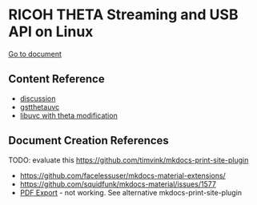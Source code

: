 # RICOH THETA Streaming and USB API on Linux

[Go to document](https://codetricity.github.io/theta-linux/)

## Content Reference

* [discussion](https://community.theta360.guide/t/live-streaming-over-usb-on-ubuntu-and-linux-nvidia-jetson/4359)
* [gstthetauvc](https://github.com/nickel110/gstthetauvc)
* [libuvc with theta modification](https://github.com/nickel110/libuvc)

## Document Creation References

TODO: evaluate this https://github.com/timvink/mkdocs-print-site-plugin

* https://github.com/facelessuser/mkdocs-material-extensions/
* https://github.com/squidfunk/mkdocs-material/issues/1577
* [PDF Export](https://github.com/zhaoterryy/mkdocs-pdf-export-plugin) - not working.  See alternative mkdocs-print-site-plugin